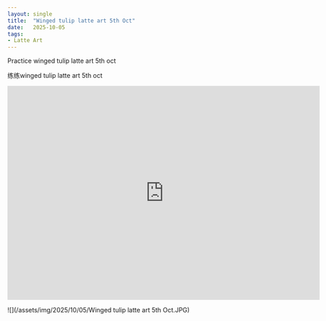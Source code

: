 ```yaml
---
layout: single
title:  "Winged tulip latte art 5th Oct"
date:   2025-10-05
tags:
- Latte Art
---
```


Practice winged tulip latte art 5th oct

练练winged tulip latte art 5th oct

<div class="embed-container">
  <iframe
      src="https://www.youtube.com/embed/8gi83_foemE"
      width="700"
      height="480"
      frameborder="0"
      allowfullscreen="true">
  </iframe>
</div>

![](/assets/img/2025/10/05/Winged tulip latte art 5th Oct.JPG)
